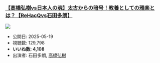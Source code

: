 ### [【高橋弘樹vs日本人の魂】太古からの暗号！教養としての雅楽とは？【ReHacQvs石田多朗】](https://www.youtube.com/watch?v=kAmyefXvArY)
[![](https://img.youtube.com/vi/kAmyefXvArY/sddefault.jpg)](https://www.youtube.com/watch?v=kAmyefXvArY)
-   公開日: 2025-05-19
-   視聴数: 129,798
-   **いいね数: 4,108**
-   出演者: 石田多朗, [高橋弘樹](/rehacq_fan/people/高橋弘樹 "wikilink")
